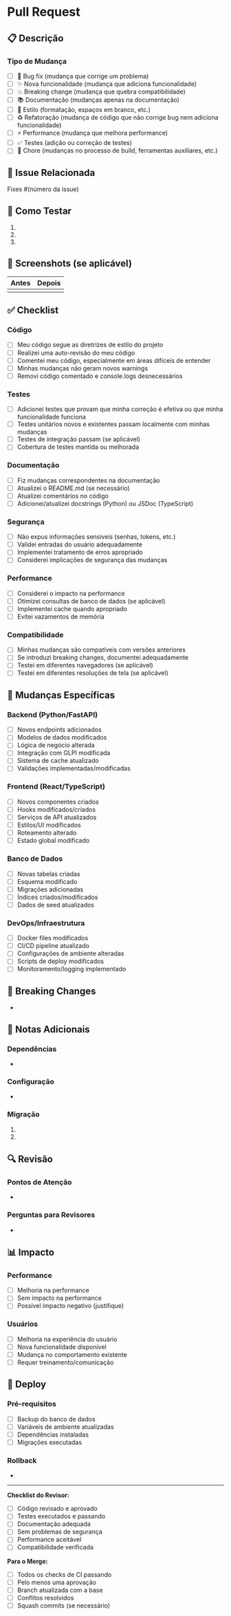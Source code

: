 # Pull Request

## 📋 Descrição

<!-- Descreva brevemente as mudanças implementadas neste PR -->

### Tipo de Mudança

<!-- Marque o tipo de mudança que este PR representa -->

- [ ] 🐛 Bug fix (mudança que corrige um problema)
- [ ] ✨ Nova funcionalidade (mudança que adiciona funcionalidade)
- [ ] 💥 Breaking change (mudança que quebra compatibilidade)
- [ ] 📚 Documentação (mudanças apenas na documentação)
- [ ] 🎨 Estilo (formatação, espaços em branco, etc.)
- [ ] ♻️ Refatoração (mudança de código que não corrige bug nem adiciona funcionalidade)
- [ ] ⚡ Performance (mudança que melhora performance)
- [ ] ✅ Testes (adição ou correção de testes)
- [ ] 🔧 Chore (mudanças no processo de build, ferramentas auxiliares, etc.)

## 🔗 Issue Relacionada

<!-- Link para a issue que este PR resolve -->
Fixes #(número da issue)

## 🧪 Como Testar

<!-- Descreva os passos para testar as mudanças -->

1. 
2. 
3. 

## 📸 Screenshots (se aplicável)

<!-- Adicione screenshots para mudanças na UI -->

| Antes | Depois |
|-------|--------|
| <!-- screenshot --> | <!-- screenshot --> |

## ✅ Checklist

### Código

- [ ] Meu código segue as diretrizes de estilo do projeto
- [ ] Realizei uma auto-revisão do meu código
- [ ] Comentei meu código, especialmente em áreas difíceis de entender
- [ ] Minhas mudanças não geram novos warnings
- [ ] Removi código comentado e console.logs desnecessários

### Testes

- [ ] Adicionei testes que provam que minha correção é efetiva ou que minha funcionalidade funciona
- [ ] Testes unitários novos e existentes passam localmente com minhas mudanças
- [ ] Testes de integração passam (se aplicável)
- [ ] Cobertura de testes mantida ou melhorada

### Documentação

- [ ] Fiz mudanças correspondentes na documentação
- [ ] Atualizei o README.md (se necessário)
- [ ] Atualizei comentários no código
- [ ] Adicionei/atualizei docstrings (Python) ou JSDoc (TypeScript)

### Segurança

- [ ] Não expus informações sensíveis (senhas, tokens, etc.)
- [ ] Validei entradas do usuário adequadamente
- [ ] Implementei tratamento de erros apropriado
- [ ] Considerei implicações de segurança das mudanças

### Performance

- [ ] Considerei o impacto na performance
- [ ] Otimizei consultas de banco de dados (se aplicável)
- [ ] Implementei cache quando apropriado
- [ ] Evitei vazamentos de memória

### Compatibilidade

- [ ] Minhas mudanças são compatíveis com versões anteriores
- [ ] Se introduzi breaking changes, documentei adequadamente
- [ ] Testei em diferentes navegadores (se aplicável)
- [ ] Testei em diferentes resoluções de tela (se aplicável)

## 🔄 Mudanças Específicas

### Backend (Python/FastAPI)

<!-- Se aplicável, descreva mudanças no backend -->

- [ ] Novos endpoints adicionados
- [ ] Modelos de dados modificados
- [ ] Lógica de negócio alterada
- [ ] Integração com GLPI modificada
- [ ] Sistema de cache atualizado
- [ ] Validações implementadas/modificadas

### Frontend (React/TypeScript)

<!-- Se aplicável, descreva mudanças no frontend -->

- [ ] Novos componentes criados
- [ ] Hooks modificados/criados
- [ ] Serviços de API atualizados
- [ ] Estilos/UI modificados
- [ ] Roteamento alterado
- [ ] Estado global modificado

### Banco de Dados

<!-- Se aplicável, descreva mudanças no banco -->

- [ ] Novas tabelas criadas
- [ ] Esquema modificado
- [ ] Migrações adicionadas
- [ ] Índices criados/modificados
- [ ] Dados de seed atualizados

### DevOps/Infraestrutura

<!-- Se aplicável, descreva mudanças na infraestrutura -->

- [ ] Docker files modificados
- [ ] CI/CD pipeline atualizado
- [ ] Configurações de ambiente alteradas
- [ ] Scripts de deploy modificados
- [ ] Monitoramento/logging implementado

## 🚨 Breaking Changes

<!-- Se este PR introduz breaking changes, descreva-os aqui -->

- 

## 📝 Notas Adicionais

<!-- Qualquer informação adicional que os revisores devem saber -->

### Dependências

<!-- Liste novas dependências adicionadas -->

- 

### Configuração

<!-- Mudanças necessárias na configuração -->

- 

### Migração

<!-- Passos necessários para migração (se aplicável) -->

1. 
2. 

## 🔍 Revisão

### Pontos de Atenção

<!-- Destaque áreas que precisam de atenção especial na revisão -->

- 

### Perguntas para Revisores

<!-- Perguntas específicas para os revisores -->

- 

## 📊 Impacto

### Performance

<!-- Descreva o impacto na performance -->

- [ ] Melhoria na performance
- [ ] Sem impacto na performance
- [ ] Possível impacto negativo (justifique)

### Usuários

<!-- Descreva o impacto nos usuários -->

- [ ] Melhoria na experiência do usuário
- [ ] Nova funcionalidade disponível
- [ ] Mudança no comportamento existente
- [ ] Requer treinamento/comunicação

## 🚀 Deploy

### Pré-requisitos

<!-- Liste pré-requisitos para deploy -->

- [ ] Backup do banco de dados
- [ ] Variáveis de ambiente atualizadas
- [ ] Dependências instaladas
- [ ] Migrações executadas

### Rollback

<!-- Descreva como fazer rollback se necessário -->

- 

---

**Checklist do Revisor:**

- [ ] Código revisado e aprovado
- [ ] Testes executados e passando
- [ ] Documentação adequada
- [ ] Sem problemas de segurança
- [ ] Performance aceitável
- [ ] Compatibilidade verificada

**Para o Merge:**

- [ ] Todos os checks de CI passando
- [ ] Pelo menos uma aprovação
- [ ] Branch atualizada com a base
- [ ] Conflitos resolvidos
- [ ] Squash commits (se necessário)